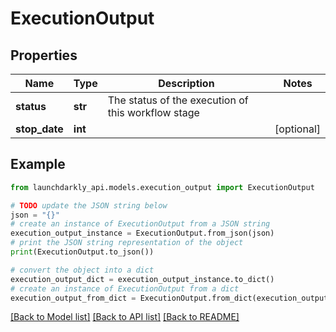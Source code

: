 # ExecutionOutput


## Properties

Name | Type | Description | Notes
------------ | ------------- | ------------- | -------------
**status** | **str** | The status of the execution of this workflow stage | 
**stop_date** | **int** |  | [optional] 

## Example

```python
from launchdarkly_api.models.execution_output import ExecutionOutput

# TODO update the JSON string below
json = "{}"
# create an instance of ExecutionOutput from a JSON string
execution_output_instance = ExecutionOutput.from_json(json)
# print the JSON string representation of the object
print(ExecutionOutput.to_json())

# convert the object into a dict
execution_output_dict = execution_output_instance.to_dict()
# create an instance of ExecutionOutput from a dict
execution_output_from_dict = ExecutionOutput.from_dict(execution_output_dict)
```
[[Back to Model list]](../README.md#documentation-for-models) [[Back to API list]](../README.md#documentation-for-api-endpoints) [[Back to README]](../README.md)


